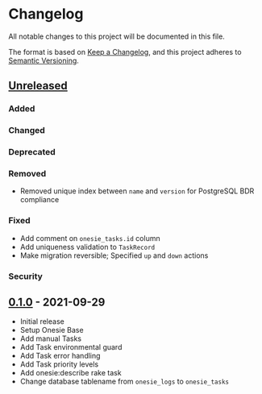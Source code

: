 # Changelog
All notable changes to this project will be documented in this file.

The format is based on [Keep a Changelog](https://keepachangelog.com/en/1.0.0/),
and this project adheres to [Semantic Versioning](https://semver.org/spec/v2.0.0.html).

## [Unreleased]

### Added

### Changed

### Deprecated

### Removed
- Removed unique index between `name` and `version` for PostgreSQL BDR
  compliance

### Fixed
- Add comment on `onesie_tasks.id` column
- Add uniqueness validation to `TaskRecord`
- Make migration reversible; Specified `up` and `down` actions

### Security

## [0.1.0] - 2021-09-29

- Initial release
- Setup Onesie Base
- Add manual Tasks
- Add Task environmental guard
- Add Task error handling
- Add Task priority levels
- Add onesie:describe rake task
- Change database tablename from `onesie_logs` to `onesie_tasks`

[Unreleased]: https://github.com/watermelonexpress/onesie/compare/v0.1.0...HEAD
[0.1.0]: https://github.com/watermelonexpress/onesie/releases/tag/v0.1.0
